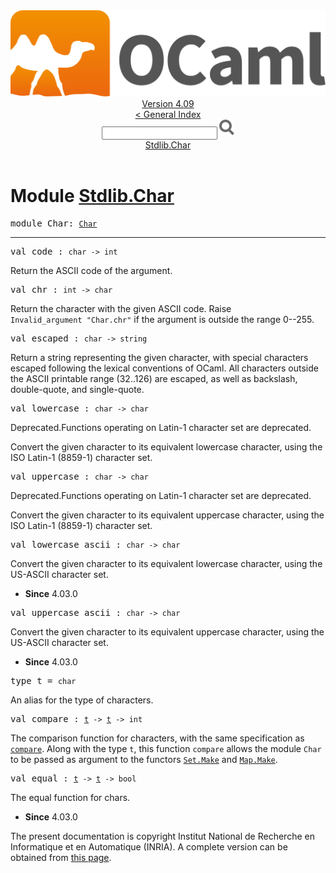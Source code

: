 <!-- ((! set title API !)) ((! set documentation !)) ((! set api !)) ((! set nobreadcrumb !)) -->
<div class="api"><header><nav class="toc brand"><a class="brand" href="https://ocaml.org/"><img src="colour-logo-gray.svg" class="svg" alt="OCaml"></a></nav><nav class="toc"><div class="toc_version"><a href="/docs" id="version-select">Version 4.09</a></div><a href="index.html">&lt; General Index</a><div class="api_search"><input type="text" name="apisearch" id="api_search" oninput="mySearch(false);" onkeypress="this.oninput();" onclick="this.oninput();" onpaste="this.oninput();">
<img src="search_icon.svg" alt="Search" class="svg" onclick="mySearch(false)"></div>
<div id="search_results"></div><div class="toc_title"><a href="#top">Stdlib.Char</a></div><ul></ul></nav></header>

<h1>Module <a href="type_Stdlib.Char.html">Stdlib.Char</a></h1>

<pre><span id="MODULEChar"><span class="keyword">module</span> Char</span>: <code class="type"><a href="Char.html">Char</a></code></pre><hr width="100%">

<pre><span id="VALcode"><span class="keyword">val</span> code</span> : <code class="type">char -&gt; int</code></pre><div class="info ">
<div class="info-desc">
<p>Return the ASCII code of the argument.</p>
</div>
</div>

<pre><span id="VALchr"><span class="keyword">val</span> chr</span> : <code class="type">int -&gt; char</code></pre><div class="info ">
<div class="info-desc">
<p>Return the character with the given ASCII code.
   Raise <code class="code"><span class="constructor">Invalid_argument</span>&nbsp;<span class="string">"Char.chr"</span></code> if the argument is
   outside the range 0--255.</p>
</div>
</div>

<pre><span id="VALescaped"><span class="keyword">val</span> escaped</span> : <code class="type">char -&gt; string</code></pre><div class="info ">
<div class="info-desc">
<p>Return a string representing the given character,
    with special characters escaped following the lexical conventions
    of OCaml.
    All characters outside the ASCII printable range (32..126) are
    escaped, as well as backslash, double-quote, and single-quote.</p>
</div>
</div>

<pre><span id="VALlowercase"><span class="keyword">val</span> lowercase</span> : <code class="type">char -&gt; char</code></pre><div class="info ">
<div class="info-deprecated">
<span class="warning">Deprecated.</span>Functions operating on Latin-1 character set are deprecated.</div>
<div class="info-desc">
<p>Convert the given character to its equivalent lowercase character,
   using the ISO Latin-1 (8859-1) character set.</p>
</div>
</div>

<pre><span id="VALuppercase"><span class="keyword">val</span> uppercase</span> : <code class="type">char -&gt; char</code></pre><div class="info ">
<div class="info-deprecated">
<span class="warning">Deprecated.</span>Functions operating on Latin-1 character set are deprecated.</div>
<div class="info-desc">
<p>Convert the given character to its equivalent uppercase character,
   using the ISO Latin-1 (8859-1) character set.</p>
</div>
</div>

<pre><span id="VALlowercase_ascii"><span class="keyword">val</span> lowercase_ascii</span> : <code class="type">char -&gt; char</code></pre><div class="info ">
<div class="info-desc">
<p>Convert the given character to its equivalent lowercase character,
   using the US-ASCII character set.</p>
</div>
<ul class="info-attributes">
<li><b>Since</b> 4.03.0</li>
</ul>
</div>

<pre><span id="VALuppercase_ascii"><span class="keyword">val</span> uppercase_ascii</span> : <code class="type">char -&gt; char</code></pre><div class="info ">
<div class="info-desc">
<p>Convert the given character to its equivalent uppercase character,
   using the US-ASCII character set.</p>
</div>
<ul class="info-attributes">
<li><b>Since</b> 4.03.0</li>
</ul>
</div>

<pre><span id="TYPEt"><span class="keyword">type</span> <code class="type"></code>t</span> = <code class="type">char</code> </pre>
<div class="info ">
<div class="info-desc">
<p>An alias for the type of characters.</p>
</div>
</div>


<pre><span id="VALcompare"><span class="keyword">val</span> compare</span> : <code class="type"><a href="Char.html#TYPEt">t</a> -&gt; <a href="Char.html#TYPEt">t</a> -&gt; int</code></pre><div class="info ">
<div class="info-desc">
<p>The comparison function for characters, with the same specification as
    <a href="Stdlib.html#VALcompare"><code class="code">compare</code></a>.  Along with the type <code class="code">t</code>, this function <code class="code">compare</code>
    allows the module <code class="code"><span class="constructor">Char</span></code> to be passed as argument to the functors
    <a href="Set.Make.html"><code class="code"><span class="constructor">Set</span>.<span class="constructor">Make</span></code></a> and <a href="Map.Make.html"><code class="code"><span class="constructor">Map</span>.<span class="constructor">Make</span></code></a>.</p>
</div>
</div>

<pre><span id="VALequal"><span class="keyword">val</span> equal</span> : <code class="type"><a href="Char.html#TYPEt">t</a> -&gt; <a href="Char.html#TYPEt">t</a> -&gt; bool</code></pre><div class="info ">
<div class="info-desc">
<p>The equal function for chars.</p>
</div>
<ul class="info-attributes">
<li><b>Since</b> 4.03.0</li>
</ul>
</div>

<div class="copyright">The present documentation is copyright Institut National de Recherche en Informatique et en Automatique (INRIA). A complete version can be obtained from <a href="http://caml.inria.fr/pub/docs/manual-ocaml/">this page</a>.</div></div>